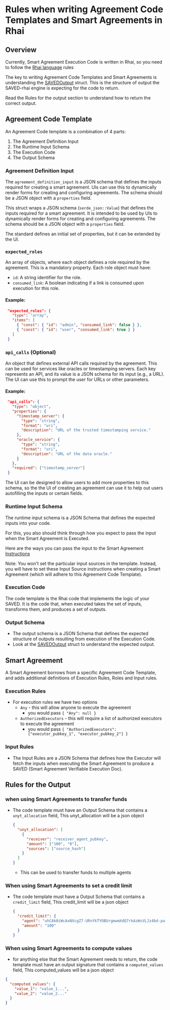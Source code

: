 # Rules when writing Agreement Code Templates and Smart Agreements in Rhai

## Overview

Currently, Smart Agreement Execution Code is written in Rhai, so you need to follow the [Rhai language](https://rhai.rs/) rules

The key to writing Agreement Code Templates and Smart Agreements is understanding the [SAVEDOutput](https://docs.rs/rave_engine/latest/rave_engine/types/entries/saved/saved_output/struct.SAVEDOutput.html) struct. This is the structure of output the SAVED-rhai engine is expecting for the code to return.

Read the Rules for the output section to understand how to return the correct output.

## Agreement Code Template

An Agreement Code template is a combination of 4 parts:

1. The Agreement Definition Input
2. The Runtime Input Schema
3. The Execution Code
4. The Output Schema

### Agreement Definition Input

The `agreement_definition_input` is a JSON schema that defines the inputs required for creating a smart agreement. UIs can use this to dynamically render forms for creating and configuring agreements. The schema should be a JSON object with a `properties` field.

This struct wraps a JSON schema (`serde_json::Value`) that defines the inputs required for a smart agreement.
It is intended to be used by UIs to dynamically render forms for creating and configuring agreements.
The schema should be a JSON object with a `properties` field.

The standard defines an initial set of properties, but it can be extended by the UI.

### `expected_roles`

An array of objects, where each object defines a role required by the agreement. This is a mandatory property.
Each role object must have:

- `id`: A string identifier for the role.
- `consumed_link`: A boolean indicating if a link is consumed upon execution for this role.

#### Example:

```json
 "expected_roles": {
   "type": "array",
   "items": [
     { "const": { "id": "admin", "consumed_link": false } },
     { "const": { "id": "user", "consumed_link": true } }
   ]
 }
```

### `api_calls` (Optional)

An object that defines external API calls required by the agreement.
This can be used for services like oracles or timestamping servers.
Each key represents an API, and its value is a JSON schema for its input (e.g., a URL).
The UI can use this to prompt the user for URLs or other parameters.

#### Example:

```json
 "api_calls": {
   "type": "object",
   "properties": {
     "timestamp_server": {
       "type": "string",
       "format": "uri",
       "description": "URL of the trusted timestamping service."
     },
     "oracle_service": {
       "type": "string",
       "format": "uri",
       "description": "URL of the data oracle."
     }
   },
   "required": ["timestamp_server"]
 }
```

The UI can be designed to allow users to add more properties to this schema,
so the the UI of creating an agreement can use it to help out users autofilling the inputs or certain fields.

### Runtime Input Schema

The runtime input schema is a JSON Schema that defines the expected inputs into your code.

For this, you also should think through how you expect to pass the input when the Smart Agreement is Executed.

Here are the ways you can pass the input to the Smart Agreement [Instructions](https://docs.rs/rave_engine/latest/rave_engine/types/entries/smart_agreement/rules/enum.Instruction.html)

Note: You won't set the particular input sources in the template. Instead, you will have to set these Input Source instructions when creating a Smart Agreement (which will adhere to this Agreement Code Template).

### Execution Code

The code template is the Rhai code that implements the logic of your SAVED. It is the code that, when executed takes the set of inputs, transforms them, and produces a set of outputs.

### Output Schema

- The output schema is a JSON Schema that defines the expected structure of outputs resulting from execution of the Execution Code.
- Look at the [SAVEDOutput](https://docs.rs/rave_engine/latest/rave_engine/types/entries/saved/saved_output/struct.SAVEDOutput.html) struct to understand the expected output.

## Smart Agreement

A Smart Agreement borrows from a specific Agreement Code Template, and adds additional definitions of Execution Rules, Roles and Input rules.

### Execution Rules

- For execution rules we have two options
  - `Any` - this will allow anyone to execute the agreement
    - you would pass `{ "Any": null }`
  - `AuthorizedExecutors` - this will require a list of authorized executors to execute the agreement
    - you would pass `{ "AuthorizedExecutors": ["executor_pubkey_1", "executor_pubkey_2"] }`

### Input Rules

- The Input Rules are a JSON Schema that defines how the Executor will fetch the inputs when executing the Smart Agreement to produce a SAVED (Smart Agreement Verifiable Execution Doc).

## Rules for the Output

### when using Smart Agreements to transfer funds

- The code template must have an Output Schema that contains a `unyt_allocation` field, This unyt_allocation will be a json object

  ```json
  {
    "unyt_allocation": [
      {
        "receiver": "receiver_agent_pubkey",
        "amount": ["100", "0"],
        "sources": ["source_hash"]
      }
    ]
  }
  ```

  - This can be used to transfer funds to multiple agents

### When using Smart Agreements to set a credit limit

- The code template must have a Output Schema that contains a `credit_limit` field, This credit_limit will be a json object

  ```json
  {
    "credit_limit": {
      "agent": "uhCAk0iWcAxNXcgZ7-URnYkTYOBUrgmwmXdQ7rkAzWsVLJz4bd-pa",
      "amount": "100"
    }
  }
  ```

### When using Smart Agreements to compute values

- for anything else that the Smart Agreement needs to return, the code template must have an output signature that contains a `computed_values` field, This computed_values will be a json object

```json
{
  "computed_values": {
    "value_1": "value_1...",
    "value_2": "value_2..."
  }
}
```
